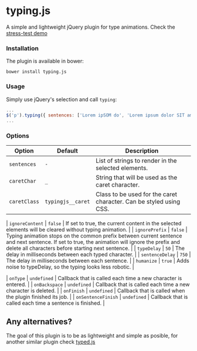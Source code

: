 # typing.js

A simple and lightweight jQuery plugin for type animations. Check the [stress-test demo](http://codepen.io/DanielRS/pen/jbjoZN)

### Installation

The plugin is available in bower:

`bower install typing.js`

### Usage

Simply use jQuery's selection and call `typing`:

```javascript
...
$('p').typing({ sentences: ['Lorem ipSOM do', 'Lorem ipsum dolor SIT amet', 'Lorem ipsum dolor sit amet'] [...<other options>]});
...
```

### Options

| Option | Default | Description |
| ------ | ------- | ----------- |
| `sentences` | `-` | List of strings to render in the selected elements. |
| `caretChar` | `_` | String that will be used as the caret character. |
| `caretClass` | `typingjs__caret` | Class to be used for the caret character. Can be styled using CSS. |

| `ignoreContent` | `false` | If set to true, the current content in the selected elements will be cleared without typing animation. |
| `ignorePrefix` | `false` | Typing animation stops on the common prefix between current sentence and next sentence. If set to true, the animation will ignore the prefix and delete all characters before starting next sentence. |
| `typeDelay` | `50` | The delay in milliseconds between each typed character. |
| `sentenceDelay` | `750` | The delay in milliseconds between each sentence. |
| `humanize` | `true` | Adds noise to typeDelay, so the typing looks less robotic. |

| `onType` | `undefined` | Callback that is called each time a new character is entered. |
| `onBackspace` | `undefined` | Callback that is called each time a new character is deleted. |
| `onFinish` | `undefined` | Callback that is called when the plugin finished its job. |
| `onSentenceFinish` | `undefined` | Callback that is called each time a sentence is finished. |

## Any alternatives?

The goal of this plugin is to be as lightweight and simple as posible, for another similar plugin check [typed.js](https://github.com/mattboldt/typed.js/)
